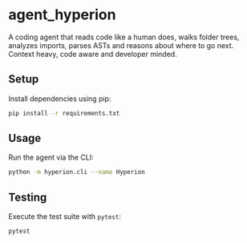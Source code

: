 # agent_hyperion

A coding agent that reads code like a human does, walks folder trees, analyzes imports, parses ASTs and reasons about where to go next. Context heavy, code aware and developer minded.

## Setup

Install dependencies using pip:

```bash
pip install -r requirements.txt
```

## Usage

Run the agent via the CLI:

```bash
python -m hyperion.cli --name Hyperion
```

## Testing

Execute the test suite with `pytest`:

```bash
pytest
```
